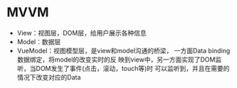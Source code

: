 # MVVM
* View：视图层，DOM层，给用户展示各种信息
* Model：数据层
* VueModel：视图模型层，是view和model沟通的桥梁，
一方面Data binding数据绑定，将model的改变实时的反
映到view中，另一方面实现了DOM监听，当DOM发生了事件(点击，滚动，touch等)时
可以监听到，并且在需要的情况下改变对应的Data

